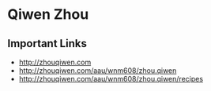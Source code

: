 # Qiwen Zhou

## Important Links


- http://zhouqiwen.com
- http://zhouqiwen.com/aau/wnm608/zhou.qiwen
- http://zhouqiwen.com/aau/wnm608/zhou.qiwen/recipes
